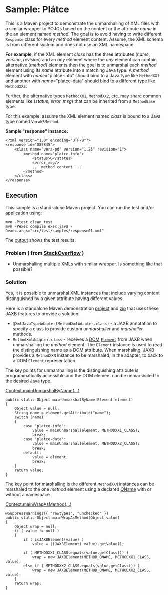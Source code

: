 # Sample: Plátce

This is a Maven project to demonstrate the unmarshalling of XML files with a similar wrapper to POJOs based on the content or the attribute _name_ in the an element named _method_. The goal is to avoid having to write different `Response` class for every _method_ element content. Assume, the XML schema is from different system and does not use an XML namespace.

**For example**, if the XML element _class_ has the three attributes (_name_, _version_, _revision_) and an _any_ element where the _any_ element can contain alternative (_method_) elements then the goal is to unmarshal each _method_ element using its _name_ attribute into a matching Java type. A _method_ element with _name_="platce-info" should bind to a Java type like `MethodXX1` and another with _name_="platce-data" should bind to a different type like `MethodXX2`.

Further, the alternative types `MethodXX1`, `MethodXX2`, etc. may share common elements like (_status_, _error_msg_) that can be inherited from a `MethodBase` type.

For this example, assume the XML element named _class_ is bound to a Java type named `VeraWSMethod`.

**Sample "response" instance:**
~~~
<?xml version="1.0" encoding="UTF-8"?>
<response id="085845">
    <class name="vera-pd" version="1.25" revision="1">
        <method name="platce-info">
            <status>0</status>
            <error_msg/>
            ... method content ...
        </method>
    </class>
</response>
~~~

## Execution

This sample is a stand-alone Maven project. You can run the test and/or application using:

~~~
mvn -Ptest clean test
mvn -Pexec compile exec:java -Dexec.args="src/test/samples/response01.xml"
~~~

The [output][22] shows the test results.

### Problem ( from [StackOverflow](https://stackoverflow.com/questions/77479159/) )

+ Unmarshalling multiple XMLs with similar wrapper. Is something like that possible?

### Solution

Yes, it is possible to unmarshal XML instances that include varying content distinguished by a given attribute having different values.

Here is a standalone Maven demonstration [project][21] and [zip][20] that uses these JAXB features to provide a solution:

+ `@XmlJavaTypeAdapter(MethodXmlAdapter.class)` - a JAXB annotation to specify a class to provide custom _unmarshaller_ and _marshaller_ methods.
+ `MethodXmlAdapter.class` - receives a [DOM][10] [`Element`][11] from JAXB when unmarshalling the _method_ element. The `Element` instance is used to read the distinguishing name as a DOM attribute. When marshaling, JAXB provides a `MethodXXN` instance to be marshaled, in the adapter, to back to a DOM `Element` representation.

The key points for unmarshalling is the distinguishing attribute is programmatically accessible and the DOM element can be unmarshaled to the desired Java type.

[Context.mainUnmarshalByName(...)][36]
~~~
public static Object mainUnmarshalByName(Element element)
{
    Object value = null;
    String name = element.getAttribute("name");
    switch (name)
    {
        case "platce-info":
            value = mainUnmarshal(element, METHODXX1_CLASS);
            break;
        case "platce-data":
            value = mainUnmarshal(element, METHODXX2_CLASS);
            break;
        default:
            value = element;
            break;
    }
    return value;
}
~~~

The key point for marshalling is the different `MethodXXN` instances can be marshaled to the one _method_ element using a declared [QName][12] with or without a namespace.

[Context.mainWrapAsMethod(...)][36]
~~~
@SuppressWarnings({ "rawtypes", "unchecked" })
public static Object mainWrapAsMethod(Object value)
{
    Object wrap = null;
    if ( value != null )
    {
        if ( isJAXBElement(value) )
            value = ((JAXBElement) value).getValue();
        
        if ( METHODXX1_CLASS.equals(value.getClass()) )
            wrap = new JAXBElement(METHOD_QNAME, METHODXX1_CLASS, value);
        else if ( METHODXX2_CLASS.equals(value.getClass()) )
            wrap = new JAXBElement(METHOD_QNAME, METHODXX2_CLASS, value);
    }
    return wrap;
}
~~~


<!-- References -->

[1]: https://github.com/patrodyne/hisrc-basicjaxb#readme
[2]: https://github.com/patrodyne/hisrc-higherjaxb#readme
[10]: https://www.w3.org/TR/WD-DOM/introduction.html
[11]: https://www.w3.org/2003/01/dom2-javadoc/org/w3c/dom/Element.html
[12]: https://docs.oracle.com/en/java/javase/17/docs/api/java.xml/javax/xml/namespace/QName.html
[20]: https://github.com/patrodyne/hisrc-basicjaxb/releases/download/2.1.1/hisrc-basicjaxb-sample-platce-2.1.1-mvn-src.zip
[21]: https://github.com/patrodyne/hisrc-basicjaxb/blob/master/higher/assembly/samples/platce-01/README.md
[22]: https://github.com/patrodyne/hisrc-basicjaxb/blob/master/higher/assembly/samples/platce-01/OUTPUT.txt
[23]: https://github.com/patrodyne/hisrc-basicjaxb/blob/master/higher/assembly/samples/platce-01/project-pom.xml
[24]: https://github.com/patrodyne/hisrc-basicjaxb/blob/master/higher/assembly/samples/platce-01/bin/run.sh
[25]: https://github.com/patrodyne/hisrc-basicjaxb/blob/master/higher/assembly/samples/platce-01/bin/run.cmd
[30]: https://github.com/patrodyne/hisrc-basicjaxb/blob/master/higher/assembly/samples/platce-01/src/main/resources/org/example/platce/VeraWSClass.any.xml
[31]: https://github.com/patrodyne/hisrc-basicjaxb/blob/master/higher/assembly/samples/platce-01/src/main/resources/platce.xsd
[32]: https://github.com/patrodyne/hisrc-basicjaxb/blob/master/higher/assembly/samples/platce-01/src/main/resources/platce.xjb
[33]: https://github.com/patrodyne/hisrc-basicjaxb/blob/master/higher/assembly/samples/platce-01/src/main/java/org/example/platce/Demo.java
[34]: https://github.com/patrodyne/hisrc-basicjaxb/blob/master/higher/assembly/samples/platce-01/src/main/java/org/example/platce/util/DOMUtils.java
[35]: https://github.com/patrodyne/hisrc-basicjaxb/blob/master/higher/assembly/samples/platce-01/src/main/java/org/example/platce/util/XmlTypeUtils.java
[36]: https://github.com/patrodyne/hisrc-basicjaxb/blob/master/higher/assembly/samples/platce-01/src/main/java/org/example/platce/Context.java
[37]: https://github.com/patrodyne/hisrc-basicjaxb/blob/master/higher/assembly/samples/platce-01/src/main/java/org/example/platce/MethodXmlAdapter.java
[41]: https://github.com/patrodyne/hisrc-basicjaxb/blob/master/higher/assembly/samples/platce-01/src/test/samples/response01.xml
[42]: https://github.com/patrodyne/hisrc-basicjaxb/blob/master/higher/assembly/samples/platce-01/src/test/samples/response02.xml
[43]: https://github.com/patrodyne/hisrc-basicjaxb/blob/master/higher/assembly/samples/platce-01/src/test/resources/jvmsystem.arguments
[44]: https://github.com/patrodyne/hisrc-basicjaxb/blob/master/higher/assembly/samples/platce-01/src/test/resources/jvmsystem.properties
[45]: https://github.com/patrodyne/hisrc-basicjaxb/blob/master/higher/assembly/samples/platce-01/src/test/resources/simplelogger.properties
[46]: https://github.com/patrodyne/hisrc-basicjaxb/blob/master/higher/assembly/samples/platce-01/src/test/java/org/example/platce/ContextTest.java
